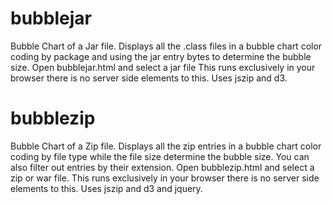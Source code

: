 # bubblejar
Bubble Chart of a Jar file.
Displays all the .class files in a bubble chart color coding by package and using the jar entry bytes to determine the bubble size.
Open bubblejar.html and select a jar file
This runs exclusively in your browser there is no server side elements to this.
Uses jszip and d3.

# bubblezip
Bubble Chart of a Zip file.
Displays all the zip entries in a bubble chart color coding by file type while the file size  determine the bubble size.
You can also filter out entries by their extension.
Open bubblezip.html and select a zip or war file.
This runs exclusively in your browser there is no server side elements to this.
Uses jszip and d3 and jquery.



